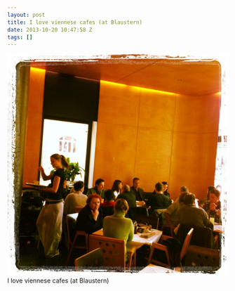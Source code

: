 ```yaml
---
layout: post
title: I love viennese cafes (at Blaustern)
date: 2013-10-20 10:47:58 Z
tags: []
---
```

![](/media/2013/10/64565091346.jpg)
I love viennese cafes (at Blaustern)
